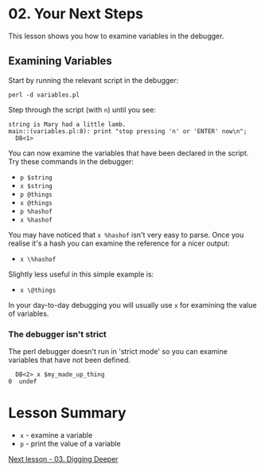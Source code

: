 # 02. Your Next Steps

This lesson shows you how to examine variables in the debugger.

## Examining Variables

Start by running the relevant script in the debugger:

    perl -d variables.pl

Step through the script (with `n`) until you see:

    string is Mary had a little lamb.
    main::(variables.pl:8): print "stop pressing 'n' or 'ENTER' now\n";
      DB<1> 

You can now examine the variables that have been declared in the script. Try
these commands in the debugger:

 * `p $string`
 * `x $string`
 * `p @things`
 * `x @things`
 * `p %hashof`
 * `x %hashof`

You may have noticed that `x %hashof` isn't very easy to parse. Once you
realise it's a hash you can examine the reference for a nicer output:

 * `x \%hashof`

Slightly less useful in this simple example is:

 * `x \@things`

In your day-to-day debugging you will usually use `x` for examining the
value of variables.

### The debugger isn't strict

The perl debugger doesn't run in 'strict mode' so you can examine variables
that have not been defined.

      DB<2> x $my_made_up_thing
    0  undef

# Lesson Summary

* `x` - examine a variable
* `p` - print the value of a variable

[Next lesson - 03. Digging Deeper](https://github.com/NET-A-PORTER/perl-debugger-tutorial/blob/master/03.deeper/README.md)

